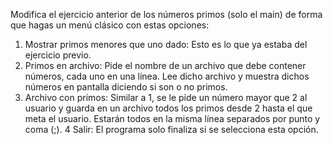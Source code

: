 Modifica el ejercicio anterior de los números primos (solo el main) de forma
que hagas un menú clásico con estas opciones:
1. Mostrar primos menores que uno dado: Esto es lo que ya estaba del
ejercicio previo.
2. Primos en archivo: Pide el nombre de un archivo que debe contener
números, cada uno en una línea. Lee dicho archivo y muestra dichos números
en pantalla diciendo si son o no primos.
3. Archivo con primos: Similar a 1, se le pide un número mayor que 2 al
usuario y guarda en un archivo todos los primos desde 2 hasta el que meta el
usuario. Estarán todos en la misma línea separados por punto y coma (;).
4 Salir: El programa solo finaliza si se selecciona esta opción.